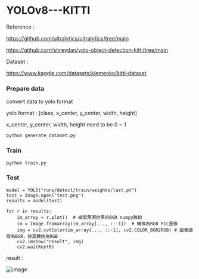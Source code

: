 # YOLOv8---KITTI
Reference : 

https://github.com/ultralytics/ultralytics/tree/main

https://github.com/shreydan/yolo-object-detection-kitti/tree/main

Dataset : 

https://www.kaggle.com/datasets/klemenko/kitti-dataset

### Prepare data
convert data to yolo format

yolo format : [class, x_center, y_center, width, height]

x_center, y_center, width, height need to be 0 ~ 1
```
python generate_dataset.py
```

### Train
```
python train.py
```

### Test
```
model = YOLO("runs/detect/train/weights/last.pt")
test = Image.open("test.png")
results = model(test)

for r in results:
    im_array = r.plot()  # 繪製預測结果的BGR numpy數組
    im = Image.fromarray(im_array[..., ::-1])  # 轉換為RGB PIL圖像
    img = cv2.cvtColor(im_array[..., ::-1], cv2.COLOR_BGR2RGB) # 圖像讀取為BGR，將其轉換為RGB
    cv2.imshow("result", img) 
    cv2.waitKey(0)
```

result :

![image](https://github.com/tongyu0924/YOLOv8---KITTI/assets/119610311/fd012d2f-0b92-40da-91b6-fda705829912)


